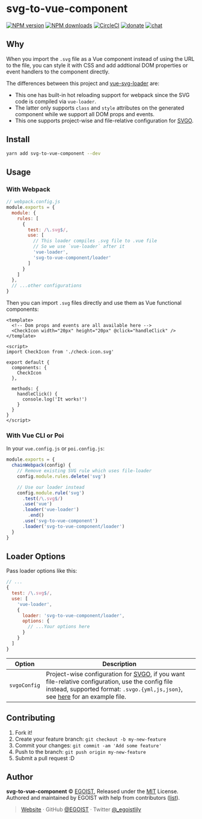 
# svg-to-vue-component

[![NPM version](https://badgen.net/npm/v/svg-to-vue-component)](https://npmjs.com/package/svg-to-vue-component) [![NPM downloads](https://badgen.net/npm/dm/svg-to-vue-component)](https://npmjs.com/package/svg-to-vue-component) [![CircleCI](https://badgen.net/circleci/github/egoist/svg-to-vue-component/master)](https://circleci.com/gh/egoist/svg-to-vue-component/tree/master)  [![donate](https://badgen.net/badge/support%20me/donate/ff69b4)](https://patreon.com/egoist) [![chat](https://badgen.net/badge/chat%20on/discord/7289DA)](https://chat.egoist.moe)

## Why

When you import the `.svg` file as a Vue component instead of using the URL to the file, you can style it with CSS and add addtional DOM properties or event handlers to the component directly.

The differences between this project and [vue-svg-loader](https://github.com/visualfanatic/vue-svg-loader) are:

- This one has built-in hot reloading support for webpack since the SVG code is compiled via `vue-loader`.
- The latter only supports `class` and `style` attributes on the generated component while we support all DOM props and events.
- This one supports project-wise and file-relative configuration for [SVGO](https://github.com/svg/svgo).

## Install

```bash
yarn add svg-to-vue-component --dev
```

## Usage

### With Webpack

```js
// webpack.config.js
module.exports = {
  module: {
    rules: [
      {
        test: /\.svg$/,
        use: [
          // This loader compiles .svg file to .vue file
          // So we use `vue-loader` after it
          'vue-loader',
          'svg-to-vue-component/loader'
        ]
      }
    ]
  },
  // ...other configurations
}
```

Then you can import `.svg` files directly and use them as Vue functional components:

```vue
<template>
  <!-- Dom props and events are all available here -->
  <CheckIcon width="20px" height="20px" @click="handleClick" />
</template>

<script>
import CheckIcon from './check-icon.svg'

export default {
  components: {
    CheckIcon
  },

  methods: {
    handleClick() {
      console.log('It works!')
    }
  }
}
</script>
```

### With Vue CLI or Poi

In your `vue.config.js` or `poi.config.js`:

```js
module.exports = {
  chainWebpack(config) {
    // Remove existing SVG rule which uses file-loader
    config.module.rules.delete('svg')

    // Use our loader instead
    config.module.rule('svg')
      .test(/\.svg$/)
      .use('vue')
      .loader('vue-loader')
        .end()
      .use('svg-to-vue-component')
      .loader('svg-to-vue-component/loader')
  }
}
```

## Loader Options

Pass loader options like this:

```js
// ...
{
  test: /\.svg$/,
  use: [
    'vue-loader',
    {
      loader: 'svg-to-vue-component/loader',
      options: {
        // ...Your options here
      }
    }
  ]
}
```

|Option|Description|
|---|---|
|`svgoConfig`|Project-wise configuration for [SVGO](https://github.com/svg/svgo), if you want file-relative configuration, use the config file instead, supported format: `.svgo.{yml,js,json}`, see [here](https://github.com/svg/svgo/blob/master/.svgo.yml) for an example file.|

## Contributing

1. Fork it!
2. Create your feature branch: `git checkout -b my-new-feature`
3. Commit your changes: `git commit -am 'Add some feature'`
4. Push to the branch: `git push origin my-new-feature`
5. Submit a pull request :D


## Author

**svg-to-vue-component** © [EGOIST](https://github.com/egoist), Released under the [MIT](./LICENSE) License.<br>
Authored and maintained by EGOIST with help from contributors ([list](https://github.com/egoist/svg-to-vue-component/contributors)).

> [Website](https://egoist.sh) · GitHub [@EGOIST](https://github.com/egoist) · Twitter [@_egoistlily](https://twitter.com/_egoistlily)
